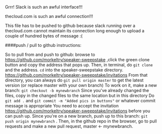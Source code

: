 Grrr!
Slack is such an awful interface!!!

thecloud.com is such an awful connection!!!

This file has to be pushed to github because slack running over a thecloud.com cannot maintain its connection long enough to upload a couple of hundred bytes of message :(

  ####push / pull to github instructions:

  So to pull from and push to github:
  browse to https://github.com/morkeltry/speaker-sweepstake ,click the green clone button and copy the address that pops up.
  Then, in terminal, do `git clone`  and the address.
  `cd` into the speaker-sweepstake directory.
  https://github.com/morkeltry/speaker-sweepstake/invitations
  From that directory, you can always do `git pull origin master` to get the latest version (or replace master with your own branch)
  To work on it, make a new branch: `git checkout -b mynewbranch`
  Since you've already changed the files, copy in the changed files to the same location but in this directory
  Do `git add .` and `git commit -m "Added pics in buttons"` or whatever commit message is appropriate
  You need to accept the invitation https://github.com/morkeltry/speaker-sweepstake/invitations before you can push up.
  Since you're on a new branch, push up to this branch: `git push origin mynewbranch` .
  Then, in the github repo in the browser, go to pull requests and make a new pull request, master <- mynewbranch.
  
